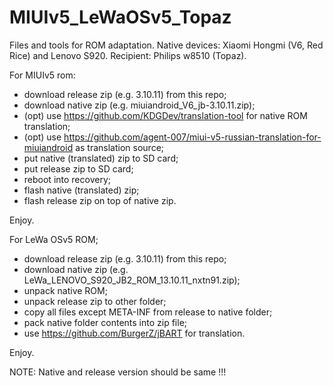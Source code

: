 MIUIv5_LeWaOSv5_Topaz
=====================

Files and tools for ROM adaptation. Native devices: Xiaomi Hongmi (V6, Red Rice) and Lenovo S920. Recipient: Philips w8510 (Topaz).

For MIUIv5 rom: 
- download release zip (e.g. 3.10.11) from this repo;
- download native zip (e.g. miuiandroid_V6_jb-3.10.11.zip);
- (opt) use https://github.com/KDGDev/translation-tool for native ROM translation;
- (opt) use https://github.com/agent-007/miui-v5-russian-translation-for-miuiandroid as translation source;
- put native (translated) zip to SD card;
- put release zip to SD card;
- reboot into recovery;
- flash native (translated) zip;
- flash release zip on top of native zip.

Enjoy.

For LeWa OSv5 ROM;
- download release zip (e.g. 3.10.11) from this repo;
- download native zip (e.g. LeWa_LENOVO_S920_JB2_ROM_13.10.11_nxtn91.zip);
- unpack native ROM;
- unpack release zip to other folder;
- copy all files except META-INF from release to native folder;
- pack native folder contents into zip file;
- use https://github.com/BurgerZ/jBART for translation.

Enjoy.

NOTE: Native and release version should be same !!!
